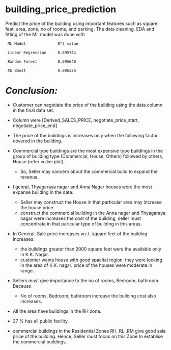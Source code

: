 # building_price_prediction

Predict the price of the building using important features such as square feet, area, zone, no of rooms, and parking. The data cleaning, EDA and fitting of the ML model was done with 

     ML Model              R^2 value

     Linear Regression     0.895744
     
     Random Forest         0.995640
     
     XG Boost              0.986226

# ***Conclusion:***

* Customer can negotiate the price of the building using the data column in the  final data set.

* Column were [Derived_SALES_PRICE,	negotiate_price_start,	negotiate_price_end]

* The price of the buildings is increases only when the following factor covered in the building.

* Commercial type buildings are the most expensive type buildings in the group of building type (Commercial, House, Others) followed by others, House (refer voilini plot).

  * So, Seller may concern about the commercial build to expand the revenue.

* I genral, Thyagaraya nagar and Anna Nagar houses were the most expanse building in the data.

  * Seller may construct the House in that particular area may increase the house price.
  * construct the commercial building in the Anna nagar and Thyagaraya nagar were increases the cost of the building, seller must concentrate in that paricular type of building in this areas.

* In General, Sale price increases w.r.t. square feet of the building increases.
  * the buildings greater than 2000 square feet were the available only in K.K. Nagar. 
  * customer wants house with good spacital region, they were looking in the area of K.K. nagar. price of the houses were moderate in range.

* Sellers must give importance to the no of rooms, Bedroom, bathroom. Because 
  * No of rooms, Bedroom, bathroom increase the building cost also increases.

* All the area have buildings in the RH zone.

* 27 % has all public facility.

* commercial buildings in the Residential Zones RH, RL ,RM give good sale price of the building. Hence, Seller must focus on this Zone to establise the commercial buildings.
